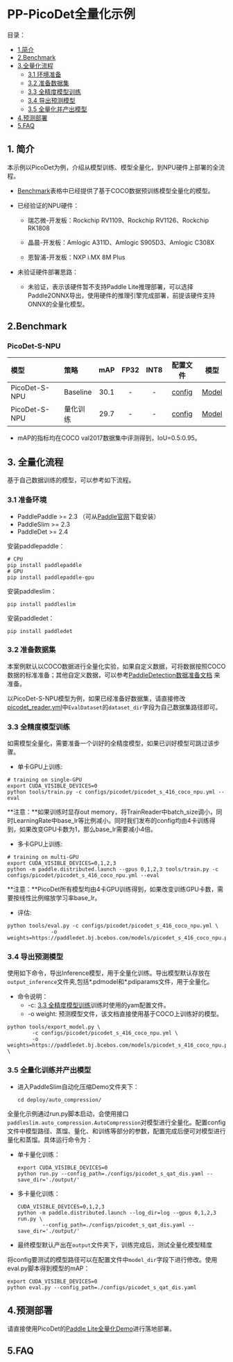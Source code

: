 # PP-PicoDet全量化示例

目录：

- [1.简介](#1简介)
- [2.Benchmark](#2Benchmark)
- [3.全量化流程](#全量化流程)
  - [3.1 环境准备](#31-准备环境)
  - [3.2 准备数据集](#32-准备数据集)
  - [3.3 全精度模型训练](#33-全精度模型训练)
  - [3.4 导出预测模型](#33-导出预测模型)
  - [3.5 全量化并产出模型](#35-全量化并产出模型)
- [4.预测部署](#4预测部署)
- [5.FAQ](5FAQ)

## 1. 简介

本示例以PicoDet为例，介绍从模型训练、模型全量化，到NPU硬件上部署的全流程。

* [Benchmark](#Benchmark)表格中已经提供了基于COCO数据预训练模型全量化的模型。

* 已经验证的NPU硬件：

  - 瑞芯微-开发板：Rockchip RV1109、Rockchip RV1126、Rockchip RK1808

  - 晶晨-开发板：Amlogic A311D、Amlogic S905D3、Amlogic C308X

  - 恩智浦-开发板：NXP i.MX 8M Plus

 * 未验证硬件部署思路：
    - 未验证，表示该硬件暂不支持Paddle Lite推理部署，可以选择Paddle2ONNX导出，使用硬件的推理引擎完成部署，前提该硬件支持ONNX的全量化模型。

## 2.Benchmark

### PicoDet-S-NPU

| 模型            | 策略       | mAP  | FP32 | INT8 | 配置文件                                                                                                                              | 模型                                                                                  |
|:------------- |:-------- |:----:|:----:|:----:|:---------------------------------------------------------------------------------------------------------------------------------:|:-----------------------------------------------------------------------------------:|
| PicoDet-S-NPU | Baseline | 30.1 | -    | -    | [config](https://github.com/PaddlePaddle/PaddleDetection/tree/develop/configs/picodet/picodet_s_416_coco_npu.yml)                 | [Model](https://bj.bcebos.com/v1/paddle-slim-models/act/picodet_s_416_coco_npu.tar) |
| PicoDet-S-NPU | 量化训练     | 29.7 | -    | -    | [config](https://github.com/PaddlePaddle/PaddleSlim/tree/develop/demo/full_quantization/detection/configs/picodet_s_qat_dis.yaml) | [Model](https://bj.bcebos.com/v1/paddle-slim-models/act/picodet_s_npu_quant.tar)    |

- mAP的指标均在COCO val2017数据集中评测得到，IoU=0.5:0.95。

## 3. 全量化流程
基于自己数据训练的模型，可以参考如下流程。

### 3.1 准备环境

- PaddlePaddle >= 2.3 （可从[Paddle官网](https://www.paddlepaddle.org.cn/install/quick?docurl=/documentation/docs/zh/install/pip/linux-pip.html)下载安装）
- PaddleSlim >= 2.3
- PaddleDet >= 2.4

安装paddlepaddle：

```shell
# CPU
pip install paddlepaddle
# GPU
pip install paddlepaddle-gpu
```

安装paddleslim：

```shell
pip install paddleslim
```

安装paddledet：

```shell
pip install paddledet
```

### 3.2 准备数据集

本案例默认以COCO数据进行全量化实验，如果自定义数据，可将数据按照COCO数据的标准准备；其他自定义数据，可以参考[PaddleDetection数据准备文档](../../docs/tutorials/data/PrepareDataSet.md) 来准备。

以PicoDet-S-NPU模型为例，如果已经准备好数据集，请直接修改[picodet_reader.yml](./configs/picodet_reader.yml)中`EvalDataset`的`dataset_dir`字段为自己数据集路径即可。

### 3.3 全精度模型训练

如需模型全量化，需要准备一个训好的全精度模型，如果已训好模型可跳过该步骤。

- 单卡GPU上训练:

```shell
# training on single-GPU
export CUDA_VISIBLE_DEVICES=0
python tools/train.py -c configs/picodet/picodet_s_416_coco_npu.yml --eval
```

**注意：**如果训练时显存out memory，将TrainReader中batch_size调小，同时LearningRate中base_lr等比例减小。同时我们发布的config均由4卡训练得到，如果改变GPU卡数为1，那么base_lr需要减小4倍。

- 多卡GPU上训练:

```shell
# training on multi-GPU
export CUDA_VISIBLE_DEVICES=0,1,2,3
python -m paddle.distributed.launch --gpus 0,1,2,3 tools/train.py -c configs/picodet/picodet_s_416_coco_npu.yml --eval
```

**注意：**PicoDet所有模型均由4卡GPU训练得到，如果改变训练GPU卡数，需要按线性比例缩放学习率base_lr。

- 评估:

```shell
python tools/eval.py -c configs/picodet/picodet_s_416_coco_npu.yml \
              -o weights=https://paddledet.bj.bcebos.com/models/picodet_s_416_coco_npu.pdparams
```

### 3.4 导出预测模型

使用如下命令，导出Inference模型，用于全量化训练。导出模型默认存放在`output_inference`文件夹,包括*.pdmodel和*.pdiparams文件，用于全量化。

* 命令说明：
    - -c: [3.3 全精度模型训练](#3.3全精度模型训练)训练时使用的yam配置文件。
    - -o weight: 预测模型文件，该文档直接使用基于COCO上训练好的模型。

```shell
python tools/export_model.py \
        -c configs/picodet/picodet_s_416_coco_npu.yml \
        -o weights=https://paddledet.bj.bcebos.com/models/picodet_s_416_coco_npu.pdparams \
```

### 3.5 全量化训练并产出模型

- 进入PaddleSlim自动化压缩Demo文件夹下：

  ```shell
  cd deploy/auto_compression/
  ```

全量化示例通过run.py脚本启动，会使用接口```paddleslim.auto_compression.AutoCompression```对模型进行全量化。配置config文件中模型路径、蒸馏、量化、和训练等部分的参数，配置完成后便可对模型进行量化和蒸馏。具体运行命令为：

- 单卡量化训练：

  ```
  export CUDA_VISIBLE_DEVICES=0
  python run.py --config_path=./configs/picodet_s_qat_dis.yaml --save_dir='./output/'
  ```

- 多卡量化训练：

  ```
  CUDA_VISIBLE_DEVICES=0,1,2,3
  python -m paddle.distributed.launch --log_dir=log --gpus 0,1,2,3 run.py \
          --config_path=./configs/picodet_s_qat_dis.yaml --save_dir='./output/'
  ```

- 最终模型默认产出在`output`文件夹下，训练完成后，测试全量化模型精度

将config要测试的模型路径可以在配置文件中`model_dir`字段下进行修改。使用eval.py脚本得到模型的mAP：

```
export CUDA_VISIBLE_DEVICES=0
python eval.py --config_path=./configs/picodet_s_qat_dis.yaml
```

## 4.预测部署

请直接使用PicoDet的[Paddle Lite全量化Demo](https://github.com/PaddlePaddle/Paddle-Lite-Demo/tree/develop/object_detection/linux/picodet_detection)进行落地部署。

## 5.FAQ
